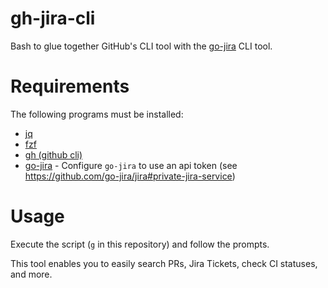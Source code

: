 # gh-jira-cli

Bash to glue together GitHub's CLI tool with the [go-jira](https://github.com/go-jira/jira) CLI tool.

# Requirements

The following programs must be installed:

- [jq](https://stedolan.github.io/jq/)
- [fzf](https://github.com/junegunn/fzf)
- [gh (github cli)](https://cli.github.com/)
- [go-jira](https://github.com/go-jira/jira) - Configure `go-jira` to use an api token (see https://github.com/go-jira/jira#private-jira-service)

# Usage

Execute the script (`g` in this repository) and follow the prompts.

This tool enables you to easily search PRs, Jira Tickets, check CI statuses, and more.

